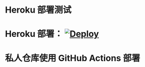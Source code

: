 # Heroku 部署测试

# Heroku 部署： [![Deploy](https://www.herokucdn.com/deploy/button.svg)](https://heroku.com/deploy)

# 私人仓库使用 GitHub Actions 部署

